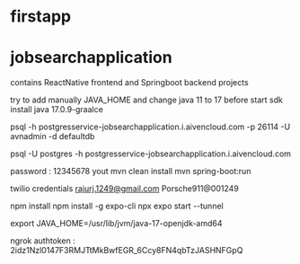 # firstapp
# jobsearchapplication
contains ReactNative frontend and Springboot backend projects


try to add manually JAVA_HOME and change java 11 to 17 before start
sdk install java 17.0.9-graalce


psql -h postgresservice-jobsearchapplication.i.aivencloud.com -p 26114 -U avnadmin -d defaultdb



psql -U postgres -h postgresservice-jobsearchapplication.i.aivencloud.com
                     
password : 12345678
yout
mvn clean install
mvn spring-boot:run


twilio credentials
rajurj.1249@gmail.com
Porsche911@001249


npm install
npm install -g expo-cli
npx expo start --tunnel


export JAVA_HOME=/usr/lib/jvm/java-17-openjdk-amd64


ngrok authtoken : 
2idz1Nzl0147F3RMJTtMkBwfEGR_6Ccy8FN4qbTzJASHNFGpQ
 